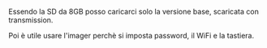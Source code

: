 
Essendo la SD da 8GB posso caricarci solo la versione base, scaricata con transmission.

Poi è utile usare l'imager perchè si imposta password, il WiFi e la tastiera.

